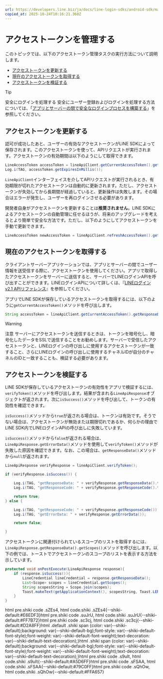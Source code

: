 ```yaml
---
url: https://developers.line.biz/ja/docs/line-login-sdks/android-sdk/managing-access-tokens/
copied_at: 2025-10-24T10:16:21.360Z
---
```

# アクセストークンを管理する

このトピックでは、以下のアクセストークン管理タスクの実行方法について説明します。

*   [アクセストークンを更新する](#refresh-token)
*   [現在のアクセストークンを取得する](#get-current-token)
*   [アクセストークンを検証する](#verify-access-token)

> [!TIP]
> 安全にログインを処理する
> 安全にユーザー登録およびログインを処理する方法については、「[アプリとサーバーの間で安全なログインプロセスを構築する](https://developers.line.biz/ja/docs/line-login/secure-login-process/)」を参照してください。

## アクセストークンを更新する

認可が成功したあと、ユーザーの有効なアクセストークンがLINE SDKによって保存されます。このアクセストークンを使って、APIリクエストが実行されます。アクセストークンの有効期間は以下のようにして取得できます。

```java
LineAccessToken accessToken = lineApiClient.getCurrentAccessToken().getResponseData();
Log.i(TAG, accessToken.getExpiresInMillis());
```

`LineApiClient`インターフェイスを介してAPIリクエストが実行されるとき、有効期限が切れたアクセストークンは自動的に更新されます。ただし、アクセストークンが失効してから長期間が経過していると、更新操作は失敗します。その場合はエラーが発生し、ユーザーを再ログインさせる必要があります。

開発者自身がアクセストークンを更新することは**推奨されません**。LINE SDKによるアクセストークンの自動管理に任せるほうが、将来のアップグレードを考えるとより簡単で安全な方法です。ただし、以下のようにしてアクセストークンを手動で更新できます。

```java
LineAccessToken newAccessToken = lineApiClient.refreshAccessToken().getResponseData();
```

## 現在のアクセストークンを取得する

クライアントサーバーアプリケーションでは、アプリとサーバーの間でユーザー情報を送受信する際に、アクセストークンを使用してください。アプリで取得したアクセストークンをサーバーに送信すると、サーバーでLINEログインAPIを呼び出すことができます。LINEログインAPIについて詳しくは、『[LINEログイン v2.1 APIリファレンス](https://developers.line.biz/ja/reference/line-login/)』を参照してください。

アプリでLINE SDKが保存しているアクセストークンを取得するには、以下のように`getCurrentAccessToken()`メソッドを呼び出します。

```java
String accessToken = lineApiClient.getCurrentAccessToken().getResponseData().getTokenString();
```

> [!WARNING]
> 注意
> サーバーにアクセストークンを送信するときは、トークンを暗号化し、暗号化したデータをSSLで送信することをお勧めします。サーバーで受信したアクセストークンと、LINEログインの呼び出しに使用するアクセストークンが一致すること、さらにLINEログインの呼び出しに使用するチャネルIDが自分のチャネルのIDと一致することも、検証する必要があります。

## アクセストークンを検証する

LINE SDKが保存しているアクセストークンの有効性をアプリで検証するには、`verifyToken()`メソッドを呼び出します。結果が含まれる`LineApiResponse`オブジェクトが返されます。次に`isSuccess()`メソッドを呼び出して、トークンの有効性を確認できます。

`isSuccess()`メソッドから`true`が返される場合は、トークンは有効です。そうでない場合は、アクセストークンが無効または期限切れであるか、何らかの理由でLINE SDK内でLINEログインAPIの呼び出しに失敗しています。

`isSuccess()`メソッドから`false`が返される場合は、`LineApiResponse.getErrorData()`メソッドを使用して`verifyToken()`メソッドが失敗した原因を確認できます。なお、この場合は、`getResponseData()`メソッドから`null`が返されます。

```java
LineApiResponse verifyResponse = lineApiClient.verifyToken();

if (verifyResponse.isSuccess()) {

    Log.i(TAG, "getResponseData: " + verifyResponse.getResponseData().toString());
    Log.i(TAG, "getResponseCode: " + verifyResponse.getResponseCode().toString());

    return true;
} else {

    Log.i(TAG, "getResponseCode: " + verifyResponse.getResponseCode());
    Log.i(TAG, "getErrorData: " + verifyResponse.getErrorData());

    return false;

}
```

アクセストークンに関連付けられているスコープのリストを取得するには、`LineApiResponse.getResponseData().getScopes()`メソッドを呼び出します。以下の例では、トーストでアクセストークンのスコープのリストを表示する方法を示しています。

```java
protected void onPostExecute(LineApiResponse response){
    if (response.isSuccess()){
        LineCredential lineCredential = response.getResponseData();
        List<Scope> scopes = lineCredential.getScopes();
        String scopesString = Scope.join(scopes);
        Toast.makeText(getApplicationContext(), scopesString, Toast.LENGTH_SHORT).show();
    }
}
```

html pre.shiki code .sZEs4, html code.shiki .sZEs4{--shiki-default:#E6EDF3}html pre.shiki code .suJrU, html code.shiki .suJrU{--shiki-default:#FF7B72}html pre.shiki code .sc3cj, html code.shiki .sc3cj{--shiki-default:#D2A8FF}html .default .shiki span {color: var(--shiki-default);background: var(--shiki-default-bg);font-style: var(--shiki-default-font-style);font-weight: var(--shiki-default-font-weight);text-decoration: var(--shiki-default-text-decoration);}html .shiki span {color: var(--shiki-default);background: var(--shiki-default-bg);font-style: var(--shiki-default-font-style);font-weight: var(--shiki-default-font-weight);text-decoration: var(--shiki-default-text-decoration);}html pre.shiki code .s9uIt, html code.shiki .s9uIt{--shiki-default:#A5D6FF}html pre.shiki code .sFSAA, html code.shiki .sFSAA{--shiki-default:#79C0FF}html pre.shiki code .sQhOw, html code.shiki .sQhOw{--shiki-default:#FFA657}